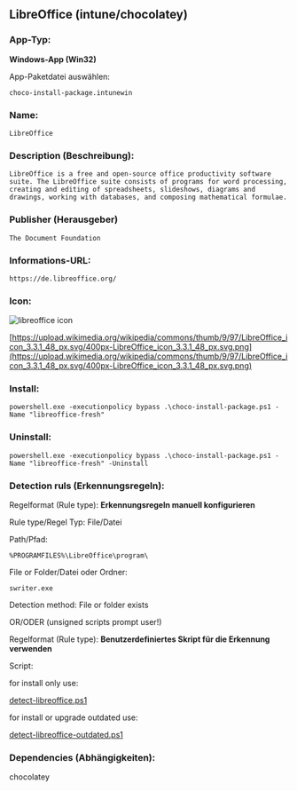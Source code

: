 ## LibreOffice (intune/chocolatey)

### App-Typ: 

__Windows-App (Win32)__

App-Paketdatei auswählen:

```
choco-install-package.intunewin
```


### Name:

```
LibreOffice
```

### Description (Beschreibung):

```
LibreOffice is a free and open-source office productivity software suite. The LibreOffice suite consists of programs for word processing, creating and editing of spreadsheets, slideshows, diagrams and drawings, working with databases, and composing mathematical formulae.
```

### Publisher (Herausgeber)

```
The Document Foundation
```


### Informations-URL:

```
https://de.libreoffice.org/
```

### Icon: 

![libreoffice icon](https://upload.wikimedia.org/wikipedia/commons/thumb/9/97/LibreOffice_icon_3.3.1_48_px.svg/100px-LibreOffice_icon_3.3.1_48_px.svg.png)

[https://upload.wikimedia.org/wikipedia/commons/thumb/9/97/LibreOffice_icon_3.3.1_48_px.svg/400px-LibreOffice_icon_3.3.1_48_px.svg.png](https://upload.wikimedia.org/wikipedia/commons/thumb/9/97/LibreOffice_icon_3.3.1_48_px.svg/400px-LibreOffice_icon_3.3.1_48_px.svg.png)

### Install:

```
powershell.exe -executionpolicy bypass .\choco-install-package.ps1 -Name "libreoffice-fresh"
```


### Uninstall:

```
powershell.exe -executionpolicy bypass .\choco-install-package.ps1 -Name "libreoffice-fresh" -Uninstall
```


### Detection ruls (Erkennungsregeln):

Regelformat (Rule type): __Erkennungsregeln manuell konfigurieren__

Rule type/Regel Typ: File/Datei

Path/Pfad:

```
%PROGRAMFILES%\LibreOffice\program\
```


File or Folder/Datei oder Ordner: 

```
swriter.exe
```

Detection method: File or folder exists


OR/ODER (unsigned scripts prompt user!)

Regelformat (Rule type): __Benutzerdefiniertes Skript für die Erkennung verwenden__

Script:

for install only use:

[detect-libreoffice.ps1](./detect-libreoffice.ps1)

for install or upgrade outdated use:

[detect-libreoffice-outdated.ps1](./detect-libreoffice-outdated.ps1)

### Dependencies (Abhängigkeiten):

chocolatey